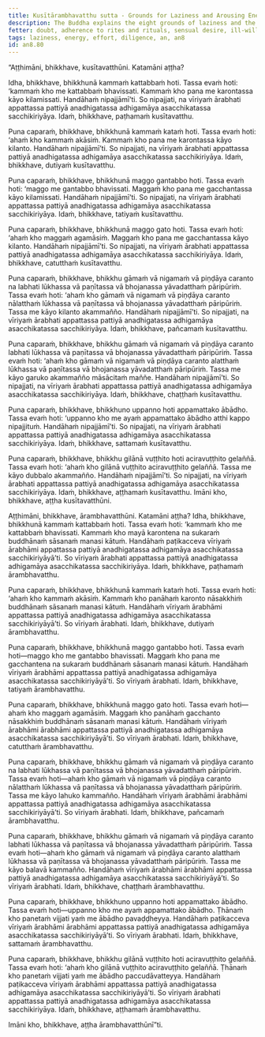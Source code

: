 ```yaml
---
title: Kusītārambhavatthu sutta - Grounds for Laziness and Arousing Energy
description: The Buddha explains the eight grounds of laziness and the eight grounds for arousing energy.
fetter: doubt, adherence to rites and rituals, sensual desire, ill-will
tags: laziness, energy, effort, diligence, an, an8
id: an8.80
---
```


“Aṭṭhimāni, bhikkhave, kusītavatthūni. Katamāni aṭṭha?

Idha, bhikkhave, bhikkhunā kammaṁ kattabbaṁ hoti. Tassa evaṁ hoti: ‘kammaṁ kho me kattabbaṁ bhavissati. Kammaṁ kho pana me karontassa kāyo kilamissati. Handāhaṁ nipajjāmī’ti. So nipajjati, na vīriyaṁ ārabhati appattassa pattiyā anadhigatassa adhigamāya asacchikatassa sacchikiriyāya. Idaṁ, bhikkhave, paṭhamaṁ kusītavatthu.

Puna caparaṁ, bhikkhave, bhikkhunā kammaṁ kataṁ hoti. Tassa evaṁ hoti: ‘ahaṁ kho kammaṁ akāsiṁ. Kammaṁ kho pana me karontassa kāyo kilanto. Handāhaṁ nipajjāmī’ti. So nipajjati, na vīriyaṁ ārabhati appattassa pattiyā anadhigatassa adhigamāya asacchikatassa sacchikiriyāya. Idaṁ, bhikkhave, dutiyaṁ kusītavatthu.

Puna caparaṁ, bhikkhave, bhikkhunā maggo gantabbo hoti. Tassa evaṁ hoti: ‘maggo me gantabbo bhavissati. Maggaṁ kho pana me gacchantassa kāyo kilamissati. Handāhaṁ nipajjāmī’ti. So nipajjati, na vīriyaṁ ārabhati appattassa pattiyā anadhigatassa adhigamāya asacchikatassa sacchikiriyāya. Idaṁ, bhikkhave, tatiyaṁ kusītavatthu.

Puna caparaṁ, bhikkhave, bhikkhunā maggo gato hoti. Tassa evaṁ hoti: ‘ahaṁ kho maggaṁ agamāsiṁ. Maggaṁ kho pana me gacchantassa kāyo kilanto. Handāhaṁ nipajjāmī’ti. So nipajjati, na vīriyaṁ ārabhati appattassa pattiyā anadhigatassa adhigamāya asacchikatassa sacchikiriyāya. Idaṁ, bhikkhave, catutthaṁ kusītavatthu.

Puna caparaṁ, bhikkhave, bhikkhu gāmaṁ vā nigamaṁ vā piṇḍāya caranto na labhati lūkhassa vā paṇītassa vā bhojanassa yāvadatthaṁ pāripūriṁ. Tassa evaṁ hoti: ‘ahaṁ kho gāmaṁ vā nigamaṁ vā piṇḍāya caranto nālatthaṁ lūkhassa vā paṇītassa vā bhojanassa yāvadatthaṁ pāripūriṁ. Tassa me kāyo kilanto akammañño. Handāhaṁ nipajjāmī’ti. So nipajjati, na vīriyaṁ ārabhati appattassa pattiyā anadhigatassa adhigamāya asacchikatassa sacchikiriyāya. Idaṁ, bhikkhave, pañcamaṁ kusītavatthu.

Puna caparaṁ, bhikkhave, bhikkhu gāmaṁ vā nigamaṁ vā piṇḍāya caranto labhati lūkhassa vā paṇītassa vā bhojanassa yāvadatthaṁ pāripūriṁ. Tassa evaṁ hoti: ‘ahaṁ kho gāmaṁ vā nigamaṁ vā piṇḍāya caranto alatthaṁ lūkhassa vā paṇītassa vā bhojanassa yāvadatthaṁ pāripūriṁ. Tassa me kāyo garuko akammañño māsācitaṁ maññe. Handāhaṁ nipajjāmī’ti. So nipajjati, na vīriyaṁ ārabhati appattassa pattiyā anadhigatassa adhigamāya asacchikatassa sacchikiriyāya. Idaṁ, bhikkhave, chaṭṭhaṁ kusītavatthu.

Puna caparaṁ, bhikkhave, bhikkhuno uppanno hoti appamattako ābādho. Tassa evaṁ hoti: ‘uppanno kho me ayaṁ appamattako ābādho atthi kappo nipajjituṁ. Handāhaṁ nipajjāmī’ti. So nipajjati, na vīriyaṁ ārabhati appattassa pattiyā anadhigatassa adhigamāya asacchikatassa sacchikiriyāya. Idaṁ, bhikkhave, sattamaṁ kusītavatthu.

Puna caparaṁ, bhikkhave, bhikkhu gilānā vuṭṭhito hoti aciravuṭṭhito gelaññā. Tassa evaṁ hoti: ‘ahaṁ kho gilānā vuṭṭhito aciravuṭṭhito gelaññā. Tassa me kāyo dubbalo akammañño. Handāhaṁ nipajjāmī’ti. So nipajjati, na vīriyaṁ ārabhati appattassa pattiyā anadhigatassa adhigamāya asacchikatassa sacchikiriyāya. Idaṁ, bhikkhave, aṭṭhamaṁ kusītavatthu. Imāni kho, bhikkhave, aṭṭha kusītavatthūni.

Aṭṭhimāni, bhikkhave, ārambhavatthūni. Katamāni aṭṭha? Idha, bhikkhave, bhikkhunā kammaṁ kattabbaṁ hoti. Tassa evaṁ hoti: ‘kammaṁ kho me kattabbaṁ bhavissati. Kammaṁ kho mayā karontena na sukaraṁ buddhānaṁ sāsanaṁ manasi kātuṁ. Handāhaṁ paṭikacceva vīriyaṁ ārabhāmi appattassa pattiyā anadhigatassa adhigamāya asacchikatassa sacchikiriyāyā’ti. So vīriyaṁ ārabhati appattassa pattiyā anadhigatassa adhigamāya asacchikatassa sacchikiriyāya. Idaṁ, bhikkhave, paṭhamaṁ ārambhavatthu.

Puna caparaṁ, bhikkhave, bhikkhunā kammaṁ kataṁ hoti. Tassa evaṁ hoti: ‘ahaṁ kho kammaṁ akāsiṁ. Kammaṁ kho panāhaṁ karonto nāsakkhiṁ buddhānaṁ sāsanaṁ manasi kātuṁ. Handāhaṁ vīriyaṁ ārabhāmi appattassa pattiyā anadhigatassa adhigamāya asacchikatassa sacchikiriyāyā’ti. So vīriyaṁ ārabhati. Idaṁ, bhikkhave, dutiyaṁ ārambhavatthu.

Puna caparaṁ, bhikkhave, bhikkhunā maggo gantabbo hoti. Tassa evaṁ hoti—maggo kho me gantabbo bhavissati. Maggaṁ kho pana me gacchantena na sukaraṁ buddhānaṁ sāsanaṁ manasi kātuṁ. Handāhaṁ vīriyaṁ ārabhāmi appattassa pattiyā anadhigatassa adhigamāya asacchikatassa sacchikiriyāyā’ti. So vīriyaṁ ārabhati. Idaṁ, bhikkhave, tatiyaṁ ārambhavatthu.

Puna caparaṁ, bhikkhave, bhikkhunā maggo gato hoti. Tassa evaṁ hoti—ahaṁ kho maggaṁ agamāsiṁ. Maggaṁ kho panāhaṁ gacchanto nāsakkhiṁ buddhānaṁ sāsanaṁ manasi kātuṁ. Handāhaṁ vīriyaṁ ārabhāmi ārabhāmi appattassa pattiyā anadhigatassa adhigamāya asacchikatassa sacchikiriyāyā’ti. So vīriyaṁ ārabhati. Idaṁ, bhikkhave, catutthaṁ ārambhavatthu.

Puna caparaṁ, bhikkhave, bhikkhu gāmaṁ vā nigamaṁ vā piṇḍāya caranto na labhati lūkhassa vā paṇītassa vā bhojanassa yāvadatthaṁ pāripūriṁ. Tassa evaṁ hoti—ahaṁ kho gāmaṁ vā nigamaṁ vā piṇḍāya caranto nālatthaṁ lūkhassa vā paṇītassa vā bhojanassa yāvadatthaṁ pāripūriṁ. Tassa me kāyo lahuko kammañño. Handāhaṁ vīriyaṁ ārabhāmi ārabhāmi appattassa pattiyā anadhigatassa adhigamāya asacchikatassa sacchikiriyāyā’ti. So vīriyaṁ ārabhati. Idaṁ, bhikkhave, pañcamaṁ ārambhavatthu.

Puna caparaṁ, bhikkhave, bhikkhu gāmaṁ vā nigamaṁ vā piṇḍāya caranto labhati lūkhassa vā paṇītassa vā bhojanassa yāvadatthaṁ pāripūriṁ. Tassa evaṁ hoti—ahaṁ kho gāmaṁ vā nigamaṁ vā piṇḍāya caranto alatthaṁ lūkhassa vā paṇītassa vā bhojanassa yāvadatthaṁ pāripūriṁ. Tassa me kāyo balavā kammañño. Handāhaṁ vīriyaṁ ārabhāmi ārabhāmi appattassa pattiyā anadhigatassa adhigamāya asacchikatassa sacchikiriyāyā’ti. So vīriyaṁ ārabhati. Idaṁ, bhikkhave, chaṭṭhaṁ ārambhavatthu.

Puna caparaṁ, bhikkhave, bhikkhuno uppanno hoti appamattako ābādho. Tassa evaṁ hoti—uppanno kho me ayaṁ appamattako ābādho. Ṭhānaṁ kho panetaṁ vijjati yaṁ me ābādho pavaḍḍheyya. Handāhaṁ paṭikacceva vīriyaṁ ārabhāmi ārabhāmi appattassa pattiyā anadhigatassa adhigamāya asacchikatassa sacchikiriyāyā’ti. So vīriyaṁ ārabhati. Idaṁ, bhikkhave, sattamaṁ ārambhavatthu.

Puna caparaṁ, bhikkhave, bhikkhu gilānā vuṭṭhito hoti aciravuṭṭhito gelaññā. Tassa evaṁ hoti: ‘ahaṁ kho gilānā vuṭṭhito aciravuṭṭhito gelaññā. Ṭhānaṁ kho panetaṁ vijjati yaṁ me ābādho paccudāvatteyya. Handāhaṁ paṭikacceva vīriyaṁ ārabhāmi appattassa pattiyā anadhigatassa adhigamāya asacchikatassa sacchikiriyāyā’ti. So vīriyaṁ ārabhati appattassa pattiyā anadhigatassa adhigamāya asacchikatassa sacchikiriyāya. Idaṁ, bhikkhave, aṭṭhamaṁ ārambhavatthu.

Imāni kho, bhikkhave, aṭṭha ārambhavatthūnī”ti.
